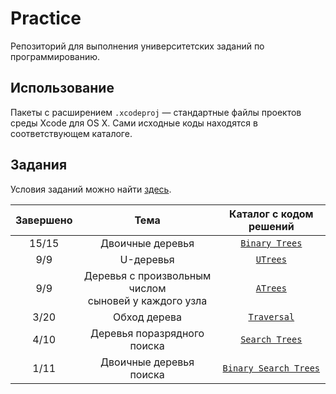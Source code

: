# Practice
Репозиторий для выполнения университетских заданий по программированию.

## Использование

Пакеты с расширением `.xcodeproj` — стандартные файлы проектов среды Xcode для OS X. Сами исходные коды находятся в соответствующем каталоге.

## Задания

Условия заданий можно найти [здесь](http://www.math.spbu.ru/user/dlebedin/).

| Завершено | Тема | Каталог с кодом решений |
| :-------: | :--: | :---------------------: |
| 15/15 | Двоичные деревья | [`Binary Trees`](https://github.com/broadwaylamb/Practice/tree/master/Binary%20Trees) |
| 9/9  | U-деревья | [`UTrees`](https://github.com/broadwaylamb/Practice/tree/master/UTrees)
| 9/9  | Деревья с произвольным числом <br>сыновей у каждого узла | [`ATrees`](https://github.com/broadwaylamb/Practice/tree/master/ATrees) |
| 3/20 | Обход дерева | [`Traversal`](https://github.com/broadwaylamb/Practice/tree/binarytrees/Traversal) |
| 4/10 | Деревья поразрядного поиска | [`Search Trees`](https://github.com/broadwaylamb/Practice/tree/searchtrees/Search%20Trees) |
| 1/11 | Двоичные деревья поиска | [`Binary Search Trees`](https://github.com/broadwaylamb/Practice/tree/Binary%20Search%20Trees) |
